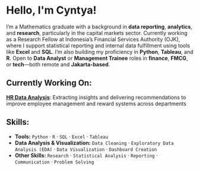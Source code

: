 # Hello, I'm Cyntya!

I’m a Mathematics graduate with a background in **data reporting**, **analytics**, and **research**, particularly in the capital markets sector. Currently working as a Research Fellow at Indonesia’s Financial Services Authority (OJK), where I support statistical reporting and internal data fulfillment using tools like **Excel** and **SQL**. I’m also building my proficiency in **Python**, **Tableau**, and **R**. Open to **Data Analyst** or **Management Trainee** roles in **finance**, **FMCG**, or **tech**—both remote and **Jakarta-based**.

## Currently Working On:
[**HR Data Analysis**](): Extracting insights and delivering recommendations to improve employee management and reward systems across departments

## Skills:
- **Tools:** `Python` · `R` · `SQL` · `Excel` · `Tableau`
- **Data Analysis & Visualization:** `Data Cleaning` · `Exploratory Data Analysis (EDA)` · `Data Visualization` · `Dashboard Creation`
- **Other Skills:**  `Research` · `Statistical Analysis` · `Reporting` · `Communication` · `Problem Solving`  
